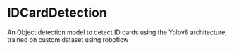 # IDCardDetection
An Object detection model to detect ID cards using the Yolov8 architecture, trained on custom dataset using roboflow
